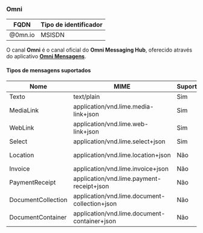 ### Omni
| FQDN                     | Tipo de identificador       | 
|--------------------------|-----------------------------|
| @0mn.io                  | MSISDN                      |

O canal **Omni** é o canal oficial do **Omni Messaging Hub**, oferecido através do aplicativo [**Omni Mensagens**](https://play.google.com/store/apps/details?id=net.take.omni&hl=pt_BR).

#### Tipos de mensagens suportados

| Nome               | MIME                                          | Suporte | Observação                               |
|--------------------|-----------------------------------------------|---------|------------------------------------------|
| Texto              | text/plain                                    | Sim     |                                          |
| MediaLink          | application/vnd.lime.media-link+json          | Sim     |                                          |
| WebLink            | application/vnd.lime.web-link+json            | Sim     |                                          |
| Select             | application/vnd.lime.select+json              | Sim     |                                          |
| Location           | application/vnd.lime.location+json            | Não     | *Suporte em breve                        |
| Invoice            | application/vnd.lime.invoice+json             | Não     |                                          |
| PaymentReceipt     | application/vnd.lime.payment-receipt+json     | Não     | *Suporte em breve                        |
| DocumentCollection | application/vnd.lime.document-collection+json | Não     | *Suporte em breve                        |
| DocumentContainer  | application/vnd.lime.document-container+json  | Não     | *Suporte em breve                        |
